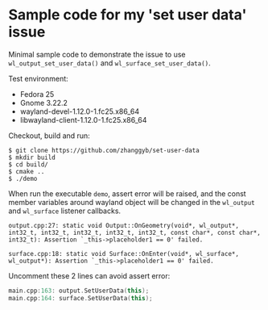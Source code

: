 # Sample code for my 'set user data' issue

Minimal sample code to demonstrate the issue to use `wl_output_set_user_data()` and `wl_surface_set_user_data()`.

Test environment:
* Fedora 25
* Gnome 3.22.2
* wayland-devel-1.12.0-1.fc25.x86_64
* libwayland-client-1.12.0-1.fc25.x86_64

Checkout, build and run:

```shell
$ git clone https://github.com/zhanggyb/set-user-data
$ mkdir build
$ cd build/
$ cmake ..
$ ./demo
```

When run the executable `demo`, assert error will be raised, and the const member variables around wayland object will 
be changed in the `wl_output` and `wl_surface` listener callbacks.

```shell
output.cpp:27: static void Output::OnGeometry(void*, wl_output*, int32_t, int32_t, int32_t, int32_t, int32_t, const char*, const char*, int32_t): Assertion `_this->placeholder1 == 0' failed.
```

```shell
surface.cpp:18: static void Surface::OnEnter(void*, wl_surface*, wl_output*): Assertion `_this->placeholder1 == 0' failed.
```

Uncomment these 2 lines can avoid assert error:

```c++
main.cpp:163: output.SetUserData(this);
main.cpp:164: surface.SetUserData(this);
```
